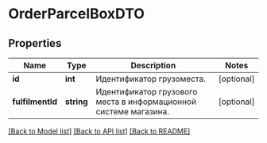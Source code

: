 # OrderParcelBoxDTO

## Properties
Name | Type | Description | Notes
------------ | ------------- | ------------- | -------------
**id** | **int** | Идентификатор грузоместа. | [optional] 
**fulfilmentId** | **string** | Идентификатор грузового места в информационной системе магазина. | [optional] 

[[Back to Model list]](../README.md#documentation-for-models) [[Back to API list]](../README.md#documentation-for-api-endpoints) [[Back to README]](../README.md)


